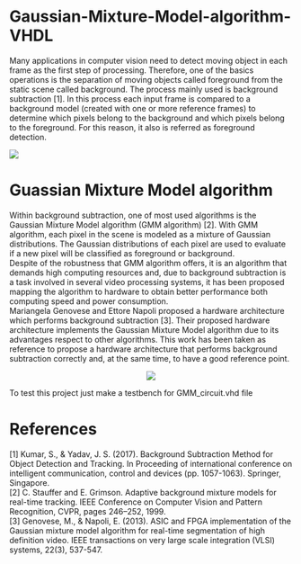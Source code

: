 # Gaussian-Mixture-Model-algorithm-VHDL
Many applications in computer vision need to detect moving object in each frame as the first step of
processing. Therefore, one of the basics operations is the separation of moving objects called
foreground from the static scene called background. The process mainly used is background subtraction
[1]. In this process each input frame is compared to a background model (created with one or more
reference frames) to determine which pixels belong to the background and which pixels belong to the foreground. 
For this reason, it also is referred as foreground detection. 

![](https://github.com/taboML/Gaussian-Mixture-Model-algorithm-VHDL/blob/main/imgs/background_sub.png)

# Guassian Mixture Model algorithm
Within background subtraction, one of most used algorithms is the Gaussian Mixture Model algorithm
(GMM algorithm) [2]. With GMM algorithm, each pixel in the scene is modeled as a mixture of
Gaussian distributions. The Gaussian distributions of each pixel are used to evaluate if a new pixel will
be classified as foreground or background.<br />
Despite of the robustness that GMM algorithm offers, it is an algorithm that demands high computing
resources and, due to background subtraction is a task involved in several video processing systems, 
it has been proposed mapping the algorithm to hardware to obtain better performance both computing
speed and power consumption.<br />
Mariangela Genovese and Ettore Napoli proposed a hardware architecture which performs background
subtraction [3]. Their proposed hardware architecture implements the Gaussian Mixture Model
algorithm due to its advantages respect to other algorithms. This work has been taken as reference
to propose a hardware architecture that performs background subtraction correctly and, at the same
time, to have a good reference point. 

<p align="center">
  <img src="https://github.com/taboML/Gaussian-Mixture-Model-algorithm-VHDL/blob/main/imgs/block_diagram.png" />
</p>

To test this project just make a testbench for GMM_circuit.vhd file


# References
[1] Kumar, S., & Yadav, J. S. (2017). Background Subtraction Method for Object Detection and
    Tracking. In Proceeding of international conference on intelligent communication, control and
    devices (pp. 1057-1063). Springer, Singapore.<br />
[2] C. Stauffer and E. Grimson. Adaptive background mixture models for real-time tracking. IEEE
    Conference on Computer Vision and Pattern Recognition, CVPR, pages 246–252, 1999. <br />
[3] Genovese, M., & Napoli, E. (2013). ASIC and FPGA implementation of the Gaussian mixture 
    model algorithm for real-time segmentation of high definition video. IEEE transactions on very
    large scale integration (VLSI) systems, 22(3), 537-547.
